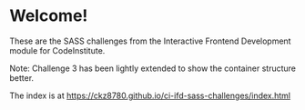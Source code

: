 # Welcome!

These are the SASS challenges from the Interactive Frontend Development module for CodeInstitute.

Note: Challenge 3 has been lightly extended to show the container structure better. 

The index is at https://ckz8780.github.io/ci-ifd-sass-challenges/index.html
